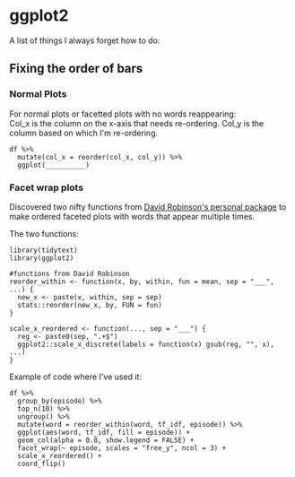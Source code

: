# ggplot2

A list of things I always forget how to do:


## Fixing the order of bars

### Normal Plots
For normal plots or facetted plots with no words reappearing:  
Col_x is the column on the x-axis that needs re-ordering. Col_y is the column based on which I'm re-ordering.

```
df %>%
  mutate(col_x = reorder(col_x, col_y)) %>%
  ggplot(__________)
```


### Facet wrap plots
Discovered two nifty functions from [David Robinson's personal package](https://github.com/dgrtwo/drlib) to make ordered faceted plots with words that appear multiple times.  

The two functions:
```
library(tidytext)
library(ggplot2)

#functions from David Robinson
reorder_within <- function(x, by, within, fun = mean, sep = "___", ...) {
  new_x <- paste(x, within, sep = sep)
  stats::reorder(new_x, by, FUN = fun)
}

scale_x_reordered <- function(..., sep = "___") {
  reg <- paste0(sep, ".+$")
  ggplot2::scale_x_discrete(labels = function(x) gsub(reg, "", x), ...)
}
```

Example of code where I've used it:
```
df %>%
  group_by(episode) %>%
  top_n(10) %>%
  ungroup() %>%
  mutate(word = reorder_within(word, tf_idf, episode)) %>%
  ggplot(aes(word, tf_idf, fill = episode)) +
  geom_col(alpha = 0.8, show.legend = FALSE) +
  facet_wrap(~ episode, scales = "free_y", ncol = 3) +
  scale_x_reordered() +
  coord_flip()
```
